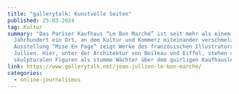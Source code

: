 ```yaml
---
title: "gallerytalk: Kunstvolle Seiten"
published: 25.03.2024
tag: Kultur
summary: "Das Pariser Kaufhaus “Le Bon Marché” ist seit mehr als einem
  Jahrhundert ein Ort, an dem Kultur und Kommerz miteinander verschmelzen. Die
  Ausstellung “Mise En Page” zeigt Werke des französischen Illustrators Jean
  Jullien. Hier, unter der Architektur von Boileau und Eiffel, stehen seine
  skulpturalen Figuren als stumme Wächter über dem quirligen Kaufhausleben. "
link: https://www.gallerytalk.net/jean-jullien-le-bon-marche/
categories:
  - online-journalismus
---
```

